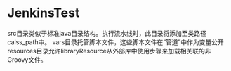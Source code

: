 # JenkinsTest
src目录类似于标准java目录结构。执行流水线时，此目录将添加至类路径calss_path中。
vars目录托管脚本文件，这些脚本文件在“管道”中作为变量公开
resources目录允许libraryResource从外部库中使用步骤来加载相关联的非Groovy文件。